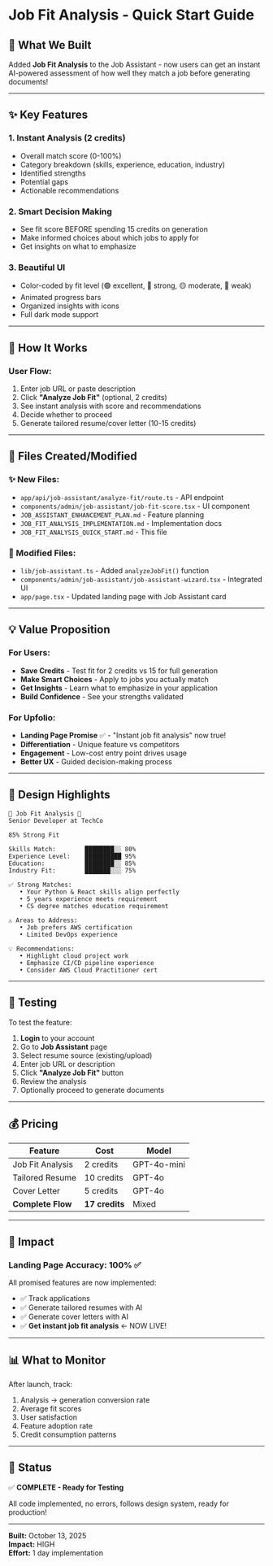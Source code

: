 # Job Fit Analysis - Quick Start Guide

## 🎯 What We Built

Added **Job Fit Analysis** to the Job Assistant - now users can get an instant AI-powered assessment of how well they match a job before generating documents!

---

## ✨ Key Features

### 1. **Instant Analysis** (2 credits)

- Overall match score (0-100%)
- Category breakdown (skills, experience, education, industry)
- Identified strengths
- Potential gaps
- Actionable recommendations

### 2. **Smart Decision Making**

- See fit score BEFORE spending 15 credits on generation
- Make informed choices about which jobs to apply for
- Get insights on what to emphasize

### 3. **Beautiful UI**

- Color-coded by fit level (🟢 excellent, 🔵 strong, 🟡 moderate, 🔴 weak)
- Animated progress bars
- Organized insights with icons
- Full dark mode support

---

## 🚀 How It Works

### User Flow:

1. Enter job URL or paste description
2. Click **"Analyze Job Fit"** (optional, 2 credits)
3. See instant analysis with score and recommendations
4. Decide whether to proceed
5. Generate tailored resume/cover letter (10-15 credits)

---

## 📁 Files Created/Modified

### ✨ New Files:

- `app/api/job-assistant/analyze-fit/route.ts` - API endpoint
- `components/admin/job-assistant/job-fit-score.tsx` - UI component
- `JOB_ASSISTANT_ENHANCEMENT_PLAN.md` - Feature planning
- `JOB_FIT_ANALYSIS_IMPLEMENTATION.md` - Implementation docs
- `JOB_FIT_ANALYSIS_QUICK_START.md` - This file

### 🔧 Modified Files:

- `lib/job-assistant.ts` - Added `analyzeJobFit()` function
- `components/admin/job-assistant/job-assistant-wizard.tsx` - Integrated UI
- `app/page.tsx` - Updated landing page with Job Assistant card

---

## 💡 Value Proposition

### For Users:

- **Save Credits** - Test fit for 2 credits vs 15 for full generation
- **Make Smart Choices** - Apply to jobs you actually match
- **Get Insights** - Learn what to emphasize in your application
- **Build Confidence** - See your strengths validated

### For Upfolio:

- **Landing Page Promise** ✅ - "Instant job fit analysis" now true!
- **Differentiation** - Unique feature vs competitors
- **Engagement** - Low-cost entry point drives usage
- **Better UX** - Guided decision-making process

---

## 🎨 Design Highlights

```
🎯 Job Fit Analysis 🔵
Senior Developer at TechCo

85% Strong Fit

Skills Match:        ████████░░ 80%
Experience Level:    ██████████ 95%
Education:           ████████░░ 85%
Industry Fit:        ███████░░░ 75%

✅ Strong Matches:
   • Your Python & React skills align perfectly
   • 5 years experience meets requirement
   • CS degree matches education requirement

⚠️ Areas to Address:
   • Job prefers AWS certification
   • Limited DevOps experience

💡 Recommendations:
   • Highlight cloud project work
   • Emphasize CI/CD pipeline experience
   • Consider AWS Cloud Practitioner cert
```

---

## 🧪 Testing

To test the feature:

1. **Login** to your account
2. Go to **Job Assistant** page
3. Select resume source (existing/upload)
4. Enter job URL or description
5. Click **"Analyze Job Fit"** button
6. Review the analysis
7. Optionally proceed to generate documents

---

## 💰 Pricing

| Feature           | Cost           | Model       |
| ----------------- | -------------- | ----------- |
| Job Fit Analysis  | 2 credits      | GPT-4o-mini |
| Tailored Resume   | 10 credits     | GPT-4o      |
| Cover Letter      | 5 credits      | GPT-4o      |
| **Complete Flow** | **17 credits** | Mixed       |

---

## 🎉 Impact

### Landing Page Accuracy: **100%** ✅

All promised features are now implemented:

- ✅ Track applications
- ✅ Generate tailored resumes with AI
- ✅ Generate cover letters with AI
- ✅ **Get instant job fit analysis** ← NOW LIVE!

---

## 📊 What to Monitor

After launch, track:

1. Analysis → generation conversion rate
2. Average fit scores
3. User satisfaction
4. Feature adoption rate
5. Credit consumption patterns

---

## 🚀 Status

✅ **COMPLETE - Ready for Testing**

All code implemented, no errors, follows design system, ready for production!

---

**Built:** October 13, 2025  
**Impact:** HIGH  
**Effort:** 1 day implementation
